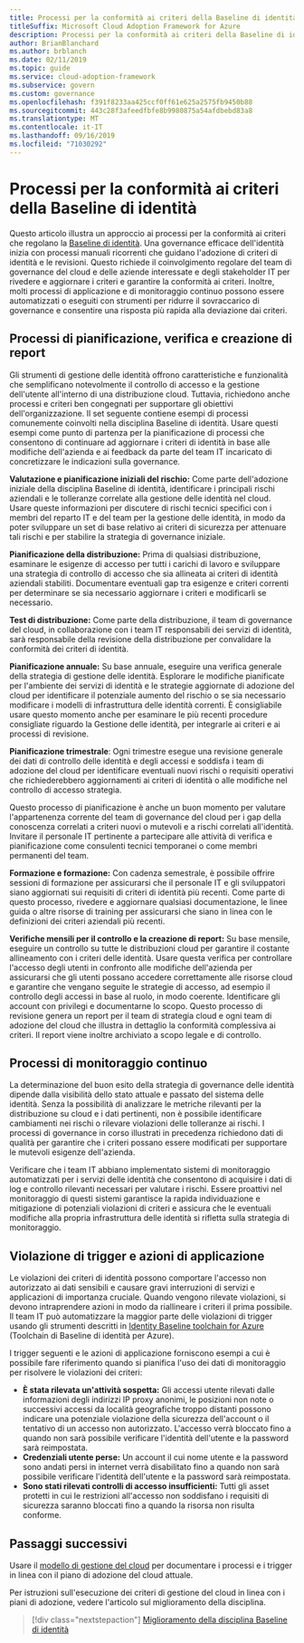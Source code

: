 ```yaml
---
title: Processi per la conformità ai criteri della Baseline di identità
titleSuffix: Microsoft Cloud Adoption Framework for Azure
description: Processi per la conformità ai criteri della Baseline di identità
author: BrianBlanchard
ms.author: brblanch
ms.date: 02/11/2019
ms.topic: guide
ms.service: cloud-adoption-framework
ms.subservice: govern
ms.custom: governance
ms.openlocfilehash: f391f8233aa425ccf0ff61e625a2575fb9450b88
ms.sourcegitcommit: 443c28f3afeedfbfe8b9980875a54afdbebd83a8
ms.translationtype: MT
ms.contentlocale: it-IT
ms.lasthandoff: 09/16/2019
ms.locfileid: "71030292"
---
```

# <a name="identity-baseline-policy-compliance-processes"></a>Processi per la conformità ai criteri della Baseline di identità

Questo articolo illustra un approccio ai processi per la conformità ai criteri che regolano la [Baseline di identità](./index.md). Una governance efficace dell'identità inizia con processi manuali ricorrenti che guidano l'adozione di criteri di identità e le revisioni. Questo richiede il coinvolgimento regolare del team di governance del cloud e delle aziende interessate e degli stakeholder IT per rivedere e aggiornare i criteri e garantire la conformità ai criteri. Inoltre, molti processi di applicazione e di monitoraggio continuo possono essere automatizzati o eseguiti con strumenti per ridurre il sovraccarico di governance e consentire una risposta più rapida alla deviazione dai criteri.

## <a name="planning-review-and-reporting-processes"></a>Processi di pianificazione, verifica e creazione di report

Gli strumenti di gestione delle identità offrono caratteristiche e funzionalità che semplificano notevolmente il controllo di accesso e la gestione dell'utente all'interno di una distribuzione cloud. Tuttavia, richiedono anche processi e criteri ben congegnati per supportare gli obiettivi dell'organizzazione. Il set seguente contiene esempi di processi comunemente coinvolti nella disciplina Baseline di identità. Usare questi esempi come punto di partenza per la pianificazione di processi che consentono di continuare ad aggiornare i criteri di identità in base alle modifiche dell'azienda e ai feedback da parte del team IT incaricato di concretizzare le indicazioni sulla governance.

**Valutazione e pianificazione iniziali del rischio:** Come parte dell'adozione iniziale della disciplina Baseline di identità, identificare i principali rischi aziendali e le tolleranze correlate alla gestione delle identità nel cloud. Usare queste informazioni per discutere di rischi tecnici specifici con i membri del reparto IT e del team per la gestione delle identità, in modo da poter sviluppare un set di base relativo ai criteri di sicurezza per attenuare tali rischi e per stabilire la strategia di governance iniziale.

**Pianificazione della distribuzione:** Prima di qualsiasi distribuzione, esaminare le esigenze di accesso per tutti i carichi di lavoro e sviluppare una strategia di controllo di accesso che sia allineata ai criteri di identità aziendali stabiliti. Documentare eventuali gap tra esigenze e criteri correnti per determinare se sia necessario aggiornare i criteri e modificarli se necessario.

**Test di distribuzione:** Come parte della distribuzione, il team di governance del cloud, in collaborazione con i team IT responsabili dei servizi di identità, sarà responsabile della revisione della distribuzione per convalidare la conformità dei criteri di identità.

**Pianificazione annuale:** Su base annuale, eseguire una verifica generale della strategia di gestione delle identità. Esplorare le modifiche pianificate per l'ambiente dei servizi di identità e le strategie aggiornate di adozione del cloud per identificare il potenziale aumento del rischio o se sia necessario modificare i modelli di infrastruttura delle identità correnti. È consigliabile usare questo momento anche per esaminare le più recenti procedure consigliate riguardo la Gestione delle identità, per integrarle ai criteri e ai processi di revisione.

**Pianificazione trimestrale**: Ogni trimestre esegue una revisione generale dei dati di controllo delle identità e degli accessi e soddisfa i team di adozione del cloud per identificare eventuali nuovi rischi o requisiti operativi che richiederebbero aggiornamenti ai criteri di identità o alle modifiche nel controllo di accesso strategia.

Questo processo di pianificazione è anche un buon momento per valutare l'appartenenza corrente del team di governance del cloud per i gap della conoscenza correlati a criteri nuovi o mutevoli e a rischi correlati all'identità. Invitare il personale IT pertinente a partecipare alle attività di verifica e pianificazione come consulenti tecnici temporanei o come membri permanenti del team.

**Formazione e formazione:** Con cadenza semestrale, è possibile offrire sessioni di formazione per assicurarsi che il personale IT e gli sviluppatori siano aggiornati sui requisiti di criteri di identità più recenti. Come parte di questo processo, rivedere e aggiornare qualsiasi documentazione, le linee guida o altre risorse di training per assicurarsi che siano in linea con le definizioni dei criteri aziendali più recenti.

**Verifiche mensili per il controllo e la creazione di report:** Su base mensile, eseguire un controllo su tutte le distribuzioni cloud per garantire il costante allineamento con i criteri delle identità. Usare questa verifica per controllare l'accesso degli utenti in confronto alle modifiche dell'azienda per assicurarsi che gli utenti possano accedere correttamente alle risorse cloud e garantire che vengano seguite le strategie di accesso, ad esempio il controllo degli accessi in base al ruolo, in modo coerente. Identificare gli account con privilegi e documentarne lo scopo. Questo processo di revisione genera un report per il team di strategia cloud e ogni team di adozione del cloud che illustra in dettaglio la conformità complessiva ai criteri. Il report viene inoltre archiviato a scopo legale e di controllo.

## <a name="ongoing-monitoring-processes"></a>Processi di monitoraggio continuo

La determinazione del buon esito della strategia di governance delle identità dipende dalla visibilità dello stato attuale e passato del sistema delle identità. Senza la possibilità di analizzare le metriche rilevanti per la distribuzione su cloud e i dati pertinenti, non è possibile identificare cambiamenti nei rischi o rilevare violazioni delle tolleranze ai rischi. I processi di governance in corso illustrati in precedenza richiedono dati di qualità per garantire che i criteri possano essere modificati per supportare le mutevoli esigenze dell'azienda.

Verificare che i team IT abbiano implementato sistemi di monitoraggio automatizzati per i servizi delle identità che consentono di acquisire i dati di log e controllo rilevanti necessari per valutare i rischi. Essere proattivi nel monitoraggio di questi sistemi garantisce la rapida individuazione e mitigazione di potenziali violazioni di criteri e assicura che le eventuali modifiche alla propria infrastruttura delle identità si rifletta sulla strategia di monitoraggio.

## <a name="violation-triggers-and-enforcement-actions"></a>Violazione di trigger e azioni di applicazione

Le violazioni dei criteri di identità possono comportare l'accesso non autorizzato ai dati sensibili e causare gravi interruzioni di servizi e applicazioni di importanza cruciale. Quando vengono rilevate violazioni, si devono intraprendere azioni in modo da riallineare i criteri il prima possibile. Il team IT può automatizzare la maggior parte delle violazioni di trigger usando gli strumenti descritti in [Identity Baseline toolchain for Azure](./toolchain.md) (Toolchain di Baseline di identità per Azure).

I trigger seguenti e le azioni di applicazione forniscono esempi a cui è possibile fare riferimento quando si pianifica l'uso dei dati di monitoraggio per risolvere le violazioni dei criteri:

- **È stata rilevata un'attività sospetta:** Gli accessi utente rilevati dalle informazioni degli indirizzi IP proxy anonimi, le posizioni non note o successivi accessi da località geografiche troppo distanti possono indicare una potenziale violazione della sicurezza dell'account o il tentativo di un accesso non autorizzato. L'accesso verrà bloccato fino a quando non sarà possibile verificare l'identità dell'utente e la password sarà reimpostata.
- **Credenziali utente perse:** Un account il cui nome utente e la password sono andati persi in internet verrà disabilitato fino a quando non sarà possibile verificare l'identità dell'utente e la password sarà reimpostata.
- **Sono stati rilevati controlli di accesso insufficienti:** Tutti gli asset protetti in cui le restrizioni all'accesso non soddisfano i requisiti di sicurezza saranno bloccati fino a quando la risorsa non risulta conforme.

## <a name="next-steps"></a>Passaggi successivi

Usare il [modello di gestione del cloud](./template.md) per documentare i processi e i trigger in linea con il piano di adozione del cloud attuale.

Per istruzioni sull'esecuzione dei criteri di gestione del cloud in linea con i piani di adozione, vedere l'articolo sul miglioramento della disciplina.

> [!div class="nextstepaction"]
> [Miglioramento della disciplina Baseline di identità](./discipline-improvement.md)
